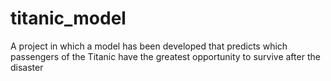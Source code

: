 # titanic_model
A project in which a model has been developed that predicts which passengers of the Titanic have the greatest opportunity to survive after the disaster

